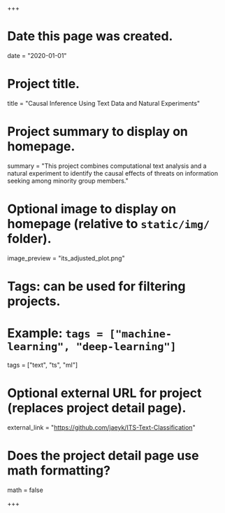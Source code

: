 +++
# Date this page was created.
date = "2020-01-01"

# Project title.
title = "Causal Inference Using Text Data and Natural Experiments"

# Project summary to display on homepage.
summary = "This project combines computational text analysis and a natural experiment to identify the causal effects of threats on information seeking among minority group members."

# Optional image to display on homepage (relative to `static/img/` folder).
image_preview = "its_adjusted_plot.png"

# Tags: can be used for filtering projects.
# Example: `tags = ["machine-learning", "deep-learning"]`
tags = ["text", "ts", "ml"]

# Optional external URL for project (replaces project detail page).
external_link = "https://github.com/jaeyk/ITS-Text-Classification"

# Does the project detail page use math formatting?
math = false

+++

